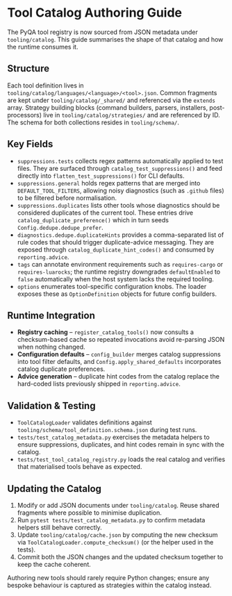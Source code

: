 # Tool Catalog Authoring Guide

The PyQA tool registry is now sourced from JSON metadata under `tooling/catalog`.
This guide summarises the shape of that catalog and how the runtime consumes it.

## Structure

Each tool definition lives in `tooling/catalog/languages/<language>/<tool>.json`.
Common fragments are kept under `tooling/catalog/_shared/` and referenced via the
`extends` array. Strategy building blocks (command builders, parsers, installers,
post-processors) live in `tooling/catalog/strategies/` and are referenced by ID.
The schema for both collections resides in `tooling/schema/`.

## Key Fields

- `suppressions.tests` collects regex patterns automatically applied to test
  files. They are surfaced through `catalog_test_suppressions()` and feed
  directly into `flatten_test_suppressions()` for CLI defaults.
- `suppressions.general` holds regex patterns that are merged into
  `DEFAULT_TOOL_FILTERS`, allowing noisy diagnostics (such as `.github` files) to
  be filtered before normalisation.
- `suppressions.duplicates` lists other tools whose diagnostics should be
  considered duplicates of the current tool. These entries drive
  `catalog_duplicate_preference()` which in turn seeds `Config.dedupe.dedupe_prefer`.
- `diagnostics.dedupe.duplicateHints` provides a comma-separated list of rule
  codes that should trigger duplicate-advice messaging. They are exposed through
  `catalog_duplicate_hint_codes()` and consumed by `reporting.advice`.
- `tags` can annotate environment requirements such as `requires-cargo` or
  `requires-luarocks`; the runtime registry downgrades `defaultEnabled` to `false`
  automatically when the host system lacks the required tooling.
- `options` enumerates tool-specific configuration knobs. The loader exposes
  these as `OptionDefinition` objects for future config builders.

## Runtime Integration

- **Registry caching** – `register_catalog_tools()` now consults a checksum-based
  cache so repeated invocations avoid re-parsing JSON when nothing changed.
- **Configuration defaults** – `config_builder` merges catalog suppressions into
  tool filter defaults, and `Config.apply_shared_defaults` incorporates catalog
  duplicate preferences.
- **Advice generation** – duplicate hint codes from the catalog replace the
  hard-coded lists previously shipped in `reporting.advice`.

## Validation & Testing

- `ToolCatalogLoader` validates definitions against
  `tooling/schema/tool_definition.schema.json` during test runs.
- `tests/test_catalog_metadata.py` exercises the metadata helpers to ensure
  suppressions, duplicates, and hint codes remain in sync with the catalog.
- `tests/test_tool_catalog_registry.py` loads the real catalog and verifies that
  materialised tools behave as expected.

## Updating the Catalog

1. Modify or add JSON documents under `tooling/catalog`. Reuse shared fragments
   where possible to minimise duplication.
2. Run `pytest tests/test_catalog_metadata.py` to confirm metadata helpers still
   behave correctly.
3. Update `tooling/catalog/cache.json` by computing the new checksum via
   `ToolCatalogLoader.compute_checksum()` (or the helper used in the tests).
4. Commit both the JSON changes and the updated checksum together to keep the
   cache coherent.

Authoring new tools should rarely require Python changes; ensure any bespoke
behaviour is captured as strategies within the catalog instead.
